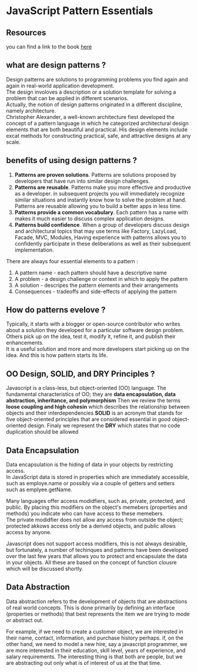 # JavaScript Pattern Essentials

## Resources

you can find a link to the book [here](http://usuaris.tinet.cat/bertolin/pdfs/2-JavaScriptPatternEssentials2013.pdf)

## what are design patterns ?

Design patterns are solutions to programming problems you find again and again in real-world application development.  
The design involoves a description or a solution template for solving a problem that can be applied in different scenarios.  
Actually, the notion of design patterns originated in a different discipline, namely architecture.  
Christopher Alexander, a well-known architecture fiest developed the concept of a pattern language in which he categorized
architectural design elements that are both beautiful and practical. His design elements include excat methods for constructing
practical, safe, and attractive designs at any scale.

## benefits of using design patterns ?

1. **Patterns are proven solutions**. Patterns are solutions proposed by developers that have run into similar design challenges.
2. **Patterns are reusable**. Patterns make you more effective and productive as a developer. in subsequent projects you will immediately
 recognize similar situations and instantly know how to solve the problem at hand. Patterns are reusable allowing you to build a better apps
 in less time.
3. **Patterns provide a common vocabulary**. Each pattern has a name with makes it much easier to discuss complex application designs.
4. **Patterns build confidence**. When a group of developers discuss design and architectural topics that may use terms like Factory, LazyLoad, Facade, MVC, Modules,
Having experience with patterns allows you to confidently participate in these deliberations as well as their subsequent implementation.


There are always four essential elements to a pattern :
1. A pattern name - each pattern should have a descriptive name
2. A problem - a design challenge or context in which to apply the pattern
3. A solution - descripes the pattern elements and their arrangements
4. Consequences - tradeoffs and side-effects of applying the pattern

## How do patterns evelove ?

Typically, it starts with a blogger or open-source contributor who writes about a solution they developed for a particular software design problem.  
Others pick up on the idea, test it, modify it, refine it, and publish their enhancements.  
It is a useful solution and more and more developers start picking up on the idea. And this is how pattern starts its life.

## OO Design, SOLID, and DRY Principles ?

Javascript is a class-less, but object-oriented (OO) language.
The fundamental characteristics of OO; they are **data encapsulation, data abstraction, inheritance, and polymorphism**
Then we review the terms **loose coupling and high cohesin** which describes the relationship between objects and their interdependencies
**SOLID** is an acronym that stands for five object-oriented principles that are considered essential in good object-oriented design.
Finaly we represent the **DRY** which states that no code duplication should be allowed

## **Data Encapsulation**

Data encapsulation is the hiding of data in your objects by restricting access.  
In JavaScript data is stored in properties which are immediately accessible, such as employe.name or possibly via a couple of getters and setters  
such as emplyee.getName.

Many languages offer access modidfiers, such as, private, protected, and public. By placing this modifiers on the object's memebers (properties and methods) 
you indicate who can have access to these memebers.  
The private modidfier does not allow any access from outside the object; protected akkows access only be a derived objects, and public allows access by anyone.

Javascript does not support access modifiers, this is not always desirable, but fortunately, a number of techinques and patterns have been developed over the last 
few years that allows you to protect and encapsulate the data in your objects. All these are based on the concept of function clousre which will be discussed shortly.

## **Data Abstraction**

Data abstraction refers to the development of objects that are abstractions of real world concepts. This is done primarily by defining an interface (properties or methods) 
that best represents the item we are trying to mode or abstract out.

For example, if we need to create a customer object, we are interested in their name, contact, information, and purchase history perhaps. if, on the other hand, we need 
to model a new hire, say a javascript programmer, we are more interested in their education, skill level, years of experience, and salary requirements. The interesting 
thing is that both are people, but we are abstracting out only what is of interest of us at the that time.